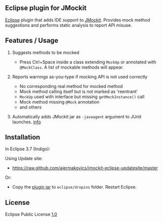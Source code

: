 Eclipse plugin for JMockit
--
[Eclipse](http://www.eclipse.org) plugin that adds IDE support to [JMockit](https://code.google.com/p/jmockit/). Provides mock method suggestions and performs static analysis to report API misuse.


Features / Usage
--
1. Suggests methods to be mocked
	* Press Ctrl+Space inside a class extending `MockUp` or annotated with `@MockClass`. A list of mockable methods will appear.


2. Reports warnings as-you-type if mocking API is not used correctly
	* No corresponding real method for mocked method
	* Mock method calling itself but is not marked as 'reentrant'
	* `MockUp` used with interface but missing `getMockInstance()` call
	* Mock method missing `@Mock` annotation 
	* and others

3. Automatically adds JMockit jar as `-javaagent` argument to JUnit launches. [info](http://jmockit.googlecode.com/svn/trunk/www/gettingStarted.html)


Installation
--
In Eclipse 3.7 (Indigo):

Using Update site:
 - https://raw.github.com/ajermakovics/jmockit-eclipse-updatesite/master

Or:
 - Copy the [plugin jar](https://github.com/downloads/ajermakovics/eclipse-jmockit-assist/downloads) to `eclipse/dropins` folder. Restart Eclipse.


License
--
Eclipse Public License [1.0](http://www.eclipse.org/legal/epl-v10.html)


